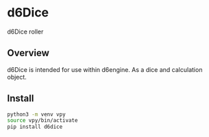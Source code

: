 # d6Dice

d6Dice roller

## Overview

d6Dice is intended for use within d6engine. As a dice and calculation object. 

## Install

```bash
python3 -m venv vpy
source vpy/bin/activate
pip install d6dice
  
```
